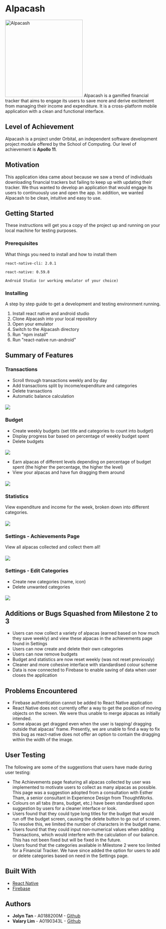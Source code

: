 # Alpacash
<img src="readme_images/main_alpaca.png" width="250" height="250" title="Alpacash">
Alpacash is a gamified financial tracker that aims to engage its users to save more and derive excitement from managing their income and expenditure. It is a cross-platform mobile application with a clean and functional interface.

## Level of Achievement
Alpacash is a project under Orbital, an independent software development project module offered by the School of Computing. Our level of achievement is **Apollo 11**.

## Motivation
This application idea came about because we saw a trend of individuals downloading financial trackers but failing to keep up with updating their tracker. We thus wanted to develop an application that would engage its users to continuously use and open the app. In addition, we wanted Alpacash to be clean, intuitive and easy to use.

## Getting Started
These instructions will get you a copy of the project up and running on your local machine for testing purposes. 

### Prerequisites
What things you need to install and how to install them
```
react-native-cli: 2.0.1
```
```
react-native: 0.59.8
```
```
Android Studio (or working emulator of your choice)
```

### Installing
A step by step guide to get a development and testing environment running.
1. Install react native and android studio
2. Clone Alpacash into your local repository
3. Open your emulator
4. Switch to the Alpacash directory
5. Run "npm install"
6. Run "react-native run-android"

## Summary of Features
### Transactions
* Scroll through transactions weekly and by day
* Add transactions split by income/expenditure and categories
* Delete transactions
* Automatic balance calculation

#### 
![](readme_images/transactions.gif)

### Budget
* Create weekly budgets (set title and categories to count into budget)
* Display progress bar based on percentage of weekly budget spent
* Delete budgets
#### 
![](readme_images/budget.gif)

* Earn alpacas of different levels depending on percentage of budget spent (the higher the percentage, the higher the level)
* View your alpacas and have fun dragging them around
#### 
![](readme_images/drag_alpacas.gif)

### Statistics
View expenditure and income for the week, broken down into different categories.
#### 
![](readme_images/statistics.gif)

### Settings - Achievements Page
View all alpacas collected and collect them all!
#### 
![](readme_images/achievements.gif)

### Settings - Edit Categories
* Create new categories (name, icon)
* Delete unwanted categories
#### 
![](readme_images/edit_categories.gif)

## Additions or Bugs Squashed from Milestone 2 to 3
* Users can now collect a variety of alpacas (earned based on how much they save weekly) and view these alpacas in the achievements page found in Settings
* Users can now create and delete their own categories
* Users can now remove budgets
* Budget and statistics are now reset weekly (was not reset previously)
* Cleaner and more cohesive interface with standardised colour scheme
* Data is now connected to Firebase to enable saving of data when user closes the application

## Problems Encountered
* Firebase authentication cannot be added to React Native application
* React Native does not currently offer a way to get the position of moving objects on the screen. We were thus unable to merge alpacas as initially intended.
* Some alpacas get dragged even when the user is tapping/ dragging outside that alpacas' frame. Presently, we are unable to find a way to fix this bug as react-native does not offer an option to contain the dragging within the width of the image.

## User Testing
The following are some of the suggestions that users have made during user testing:
* The Achievements page featuring all alpacas collected by user was implemented to motivate users to collect as many alpacas as possible. This page was a suggestion adopted from a consultation with Esther Tham, a senior consultant in Experience Design from ThoughtWorks.
* Colours on all tabs (trans, budget, etc.) have been standardised upon suggestion by users for a cleaner interface or look.
* Users found that they could type long titles for the budget that would run off the budget screen, causing the delete button to go out of screen. To resolve this, we limited the number of characters in the budget name.
* Users found that they could input non-numerical values when adding Transactions, which would interfere with the calculation of our balance. This has not been fixed but will be fixed in the future.
* Users found that the categories available in Milestone 2 were too limited for a Financial Tracker. We have since added the option for users to add or delete categories based on need in the Settings page. 

## Built With
* [React Native](https://facebook.github.io/react-native/)
* [Firebase](https://firebase.google.com/)

## Authors
* **Jolyn Tan** - A0188200M - [Github](https://github.com/jolynnn8D)
* **Valary Lim** - A0190343L - [Github](https://github.com/ValaryLim)